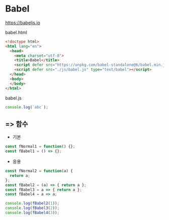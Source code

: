 # Babel
https://babeljs.io

babel.html
```html
<!doctype html>
<html lang="en">
  <head>
    <meta charset="utf-8">
    <title>Babel</title>
    <script defer src="https://unpkg.com/babel-standalone@6/babel.min.js"></script>
    <script defer src="./js/babel.js" type="text/babel"></script>
  </head>
  <body>
  </body>
</html>
```

babel.js
```js
console.log(`abc`);
```

## => 함수
* 기본
```js
const fNormal1 = function() {};
const fBabel1 = () => {};
```

* 응용
```js
const fNormal2 = function(a) {
  return a;
};
const fBabel2 = (a) => { return a };
const fBabel3 = a => { return a };
const fBabel4 = a => a;

console.log(fBabel2(1));
console.log(fBabel3(2));
console.log(fBabel4(3));
```
